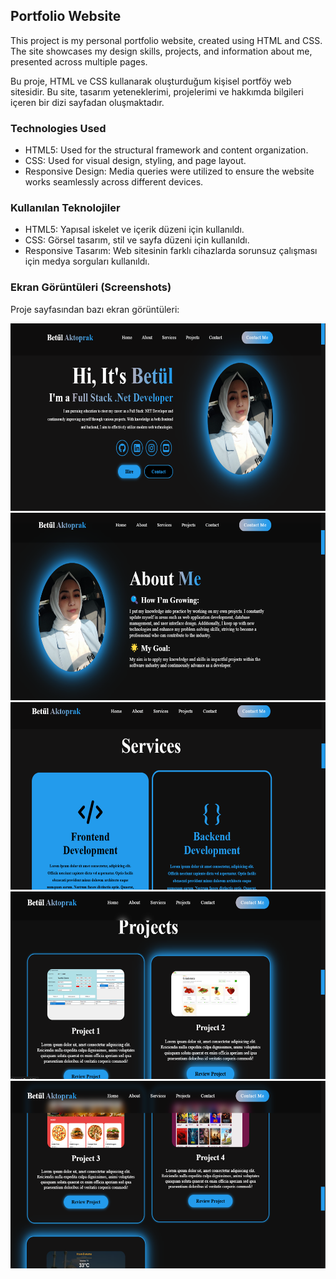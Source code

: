 ## Portfolio Website

This project is my personal portfolio website, created using HTML and CSS. The site showcases my design skills, projects, and information about me, presented across multiple pages.

Bu proje, HTML ve CSS kullanarak oluşturduğum kişisel portföy web sitesidir. Bu site, tasarım yeteneklerimi, projelerimi ve hakkımda bilgileri içeren bir dizi sayfadan oluşmaktadır.

### Technologies Used
 - HTML5: Used for the structural framework and content organization.
 - CSS: Used for visual design, styling, and page layout.
 - Responsive Design: Media queries were utilized to ensure the website works seamlessly across different devices.

### Kullanılan Teknolojiler
 - HTML5: Yapısal iskelet ve içerik düzeni için kullanıldı.
 - CSS: Görsel tasarım, stil ve sayfa düzeni için kullanıldı.
 - Responsive Tasarım: Web sitesinin farklı cihazlarda sorunsuz çalışması için medya sorguları kullanıldı.


### Ekran Görüntüleri (Screenshots)
Proje sayfasından bazı ekran görüntüleri:

<img src="1.png" alt="Portfolio Website" width="550" height="300">
<img src="2.png" alt="Portfolio Website" width="550" height="300">
<img src="3.png" alt="Portfolio Website" width="550" height="300">
<img src="4.png" alt="Portfolio Website" width="550" height="300">
<img src="5.png" alt="Portfolio Website" width="550" height="300">

